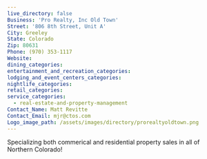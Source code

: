 ```yaml
---
live_directory: false
Business: 'Pro Realty, Inc Old Town'
Street: '806 8th Street, Unit A'
City: Greeley
State: Colorado
Zip: 80631
Phone: (970) 353-1117
Website:
dining_categories:
entertainment_and_recreation_categories:
lodging_and_event_centers_categories:
nightlife_categories:
retail_categories:
service_categories:
  - real-estate-and-property-management
Contact_Name: Matt Revitte
Contact_Email: mjr@ctos.com
Logo_image_path: /assets/images/directory/prorealtyoldtown.png
---
```



Specializing both commerical and residential property sales in all of Northern Colorado!